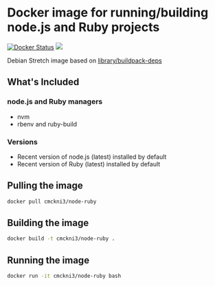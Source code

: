 # Docker image for running/building node.js and Ruby projects

[![Docker Status](https://img.shields.io/badge/docker-ready-blue.svg)](https://registry.hub.docker.com/u/cmckni3/node-ruby) [![](https://images.microbadger.com/badges/image/cmckni3/node-ruby.svg)](https://microbadger.com/images/cmckni3/node-ruby "Get your own image badge on microbadger.com")

Debian Stretch image based on [library/buildpack-deps](https://github.com/docker-library/buildpack-deps)

## What's Included

### node.js and Ruby managers

* nvm
* rbenv and ruby-build

### Versions

* Recent version of node.js (latest) installed by default
* Recent version of Ruby (latest) installed by default

## Pulling the image

```sh
docker pull cmckni3/node-ruby
```

## Building the image

```sh
docker build -t cmckni3/node-ruby .
```

## Running the image

```sh
docker run -it cmckni3/node-ruby bash
```
